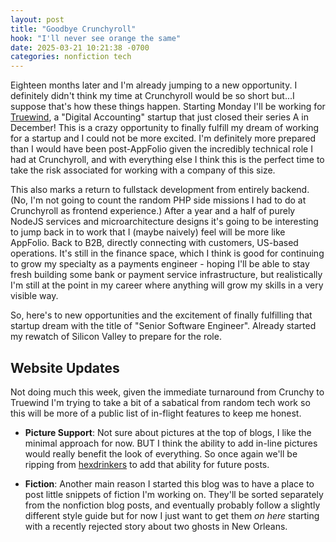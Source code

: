 ```yaml
---
layout: post
title: "Goodbye Crunchyroll"
hook: "I'll never see orange the same"
date: 2025-03-21 10:21:38 -0700
categories: nonfiction tech
---
```


Eighteen months later and I'm already jumping to a new opportunity. I definitely didn't think my time at Crunchyroll would be so short but...I suppose that's how these things happen. Starting Monday I'll be working for [Truewind](https://www.truewind.ai/), a "Digital Accounting" startup that just closed their series A in December! This is a crazy opportunity to finally fulfill my dream of working for a startup and I could not be more excited. I'm definitely more prepared than I would have been post-AppFolio given the incredibly technical role I had at Crunchyroll, and with everything else I think this is the perfect time to take the risk associated for working with a company of this size.

This also marks a return to fullstack development from entirely backend. (No, I'm not going to count the random PHP side missions I had to do at Crunchyroll as frontend experience.) After a year and a half of purely NodeJS services and microarchitecture designs it's going to be interesting to jump back in to work that I (maybe naively) feel will be more like AppFolio. Back to B2B, directly connecting with customers, US-based operations. It's still in the finance space, which I think is good for continuing to grow my specialty as a payments engineer - hoping I'll be able to stay fresh building some bank or payment service infrastructure, but realistically I'm still at the point in my career where anything will grow my skills in a very visible way.

So, here's to new opportunities and the excitement of finally fulfilling that startup dream with the title of "Senior Software Engineer". Already started my rewatch of Silicon Valley to prepare for the role.

## Website Updates

Not doing much this week, given the immediate turnaround from Crunchy to Truewind I'm trying to take a bit of a sabatical from random tech work so this will be more of a public list of in-flight features to keep me honest.

- **Picture Support**: Not sure about pictures at the top of blogs, I like the minimal approach for now. BUT I think the ability to add in-line pictures would really benefit the look of everything. So once again we'll be ripping from [hexdrinkers](hexdrinkers.com) to add that ability for future posts.

- **Fiction**: Another main reason I started this blog was to have a place to post little snippets of fiction I'm working on. They'll be sorted separately from the nonfiction blog posts, and eventually probably follow a slightly different style guide but for now I just want to get them _on here_ starting with a recently rejected story about two ghosts in New Orleans.
